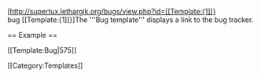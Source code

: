 <includeonly>[http://supertux.lethargik.org/bugs/view.php?id=[[Template:{1]]} bug&nbsp;[[Template:{1]]}]</includeonly><noinclude>The '''Bug template''' displays a link to the bug tracker.

== Example ==

 <nowiki>[[Template:Bug|575]]</nowiki>

[[Category:Templates]]
</noinclude>
